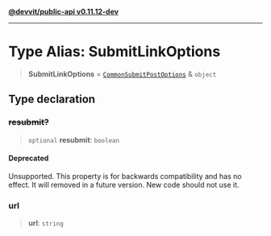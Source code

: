 [**@devvit/public-api v0.11.12-dev**](../../README.md)

---

# Type Alias: SubmitLinkOptions

> **SubmitLinkOptions** = [`CommonSubmitPostOptions`](CommonSubmitPostOptions.md) & `object`

## Type declaration

### ~~resubmit?~~

> `optional` **resubmit**: `boolean`

#### Deprecated

Unsupported. This property is for backwards compatibility and
has no effect. It will removed in a future version. New code should not
use it.

### url

> **url**: `string`
